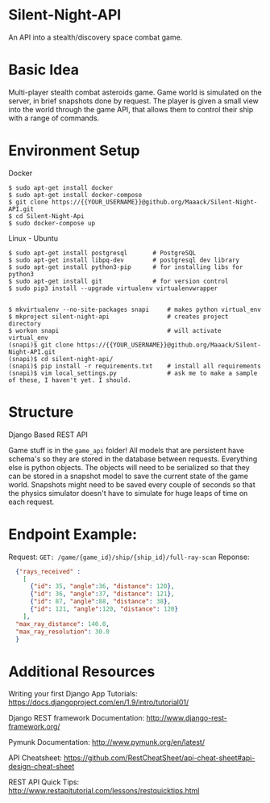 # Silent-Night-API
An API into a stealth/discovery space combat game.

# Basic Idea
Multi-player stealth combat asteroids game. Game world is simulated on the server, in brief snapshots done by request. The player is given a small view into the world through the game API, that allows them to control their ship with a range of commands.

# Environment Setup
Docker

```
$ sudo apt-get install docker
$ sudo apt-get install docker-compose
$ git clone https://{{YOUR_USERNAME}}@github.org/Maaack/Silent-Night-API.git
$ cd Silent-Night-Api
$ sudo docker-compose up
```


Linux - Ubuntu
```
$ sudo apt-get install postgresql       # PostgreSQL
$ sudo apt-get install libpq-dev        # postgresql dev library
$ sudo apt-get install python3-pip      # for installing libs for python3
$ sudo apt-get install git              # for version control
$ sudo pip3 install --upgrade virtualenv virtualenvwrapper


$ mkvirtualenv --no-site-packages snapi     # makes python virtual_env
$ mkproject silent-night-api                # creates project directory
$ workon snapi                              # will activate virtual_env
(snapi)$ git clone https://{{YOUR_USERNAME}}@github.org/Maaack/Silent-Night-API.git
(snapi)$ cd silent-night-api/
(snapi)$ pip install -r requirements.txt    # install all requirements
(snapi)$ vim local_settings.py              # ask me to make a sample of these, I haven't yet. I should.
```

# Structure
Django Based REST API

Game stuff is in the `game_api` folder! All models that are persistent have schema's so they are stored in the database between requests. Everything else is python objects. The objects will need to be serialized so that they can be stored in a snapshot model to save the current state of the game world. Snapshots might need to be saved every couple of seconds so that the physics simulator doesn't have to simulate for huge leaps of time on each request.

# Endpoint Example:
Request:
`GET: /game/{game_id}/ship/{ship_id}/full-ray-scan`
Reponse:
```JSON
  {"rays_received" :
    [
      {"id": 35, "angle":36, "distance": 120},
      {"id": 36, "angle":37, "distance": 121},
      {"id": 87, "angle":88, "distance": 38},
      {"id": 121, "angle":120, "distance": 120}
    ],
  "max_ray_distance": 140.0,
  "max_ray_resolution": 30.0 
  }
```

# Additional Resources
Writing your first Django App Tutorials: https://docs.djangoproject.com/en/1.9/intro/tutorial01/

Django REST framework Documentation: http://www.django-rest-framework.org/

Pymunk Documentation: http://www.pymunk.org/en/latest/

API Cheatsheet: https://github.com/RestCheatSheet/api-cheat-sheet#api-design-cheat-sheet

REST API Quick Tips: http://www.restapitutorial.com/lessons/restquicktips.html
